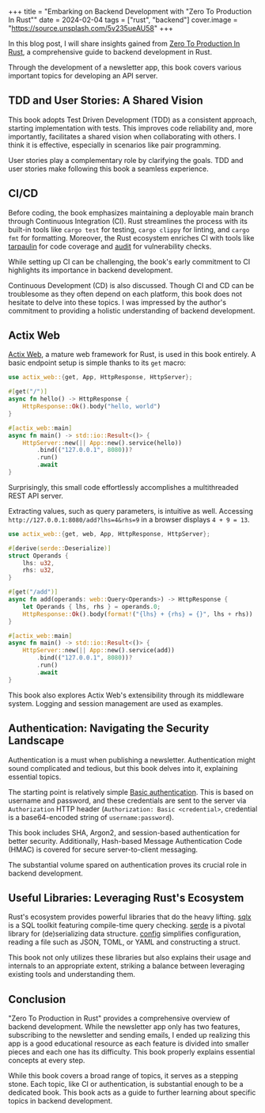 +++
title = "Embarking on Backend Development with \"Zero To Production In Rust\""
date = 2024-02-04
tags = ["rust", "backend"]
cover.image = "https://source.unsplash.com/5v235ueAU58"
+++


In this blog post, I will share insights gained from [Zero To Production In Rust](https://www.zero2prod.com/index.html), a comprehensive guide to backend development in Rust.

Through the development of a newsletter app, this book covers various important topics for developing an API server.

## TDD and User Stories: A Shared Vision

This book adopts Test Driven Development (TDD) as a consistent approach, starting implementation with tests. This improves code reliability and, more importantly, facilitates a shared vision when collaborating with others. I think it is effective, especially in scenarios like pair programming. 

User stories play a complementary role by clarifying the goals. TDD and user stories make following this book a seamless experience.

## CI/CD

Before coding, the book emphasizes maintaining a deployable main branch through Continuous Integration (CI). Rust streamlines the process with its built-in tools like `cargo test` for testing, `cargo clippy` for linting, and `cargo fmt` for formatting. Moreover, the Rust ecosystem enriches CI with tools like [tarpaulin](https://github.com/xd009642/tarpaulin) for code coverage and [audit](https://crates.io/crates/cargo-audit) for vulnerability checks.

While setting up CI can be challenging, the book's early commitment to CI highlights its importance in backend development.

Continuous Development (CD) is also discussed. Though CI and CD can be troublesome as they often depend on each platform, this book does not hesitate to delve into these topics. I was impressed by the author's commitment to providing a holistic understanding of backend development.

## Actix Web

[Actix Web](https://actix.rs/), a mature web framework for Rust, is used in this book entirely. A basic endpoint setup is simple thanks to its `get` macro:

```rs
use actix_web::{get, App, HttpResponse, HttpServer};

#[get("/")]
async fn hello() -> HttpResponse {
    HttpResponse::Ok().body("hello, world")
}

#[actix_web::main]
async fn main() -> std::io::Result<()> {
    HttpServer::new(|| App::new().service(hello))
        .bind(("127.0.0.1", 8080))?
        .run()
        .await
}
```

Surprisingly, this small code effortlessly accomplishes a multithreaded REST API server.

Extracting values, such as query parameters, is intuitive as well. Accessing `http://127.0.0.1:8080/add?lhs=4&rhs=9` in a browser displays `4 + 9 = 13`.

```rs
use actix_web::{get, web, App, HttpResponse, HttpServer};

#[derive(serde::Deserialize)]
struct Operands {
    lhs: u32,
    rhs: u32,
}

#[get("/add")]
async fn add(operands: web::Query<Operands>) -> HttpResponse {
    let Operands { lhs, rhs } = operands.0;
    HttpResponse::Ok().body(format!("{lhs} + {rhs} = {}", lhs + rhs))
}

#[actix_web::main]
async fn main() -> std::io::Result<()> {
    HttpServer::new(|| App::new().service(add))
        .bind(("127.0.0.1", 8080))?
        .run()
        .await
}
```

This book also explores Actix Web's extensibility through its middleware system. Logging and session management are used as examples.

## Authentication: Navigating the Security Landscape

Authentication is a must when publishing a newsletter. Authentication might sound complicated and tedious, but this book delves into it, explaining essential topics.

The starting point is relatively simple [Basic authentication](https://developer.mozilla.org/en-US/docs/Web/HTTP/Headers/WWW-Authenticate#basic_authentication). This is based on username and password, and these credentials are sent to the server via `Authorization` HTTP header (`Authorization: Basic <credential>`, credential is a base64-encoded string of `username:password`).

This book includes SHA, Argon2, and session-based authentication for better security. Additionally, Hash-based Message Authentication Code (HMAC) is covered for secure server-to-client messaging.

The substantial volume spared on authentication proves its crucial role in backend development.

## Useful Libraries: Leveraging Rust's Ecosystem

Rust's ecosystem provides powerful libraries that do the heavy lifting. [sqlx](https://github.com/launchbadge/sqlx) is a SQL toolkit featuring compile-time query checking. [serde](https://github.com/serde-rs/serde) is a pivotal library for (de)serializing data structure. [config](https://github.com/mehcode/config-rs) simplifies configuration, reading a file such as JSON, TOML, or YAML and constructing a struct.

This book not only utilizes these libraries but also explains their usage and internals to an appropriate extent, striking a balance between leveraging existing tools and understanding them.

## Conclusion

"Zero To Production in Rust" provides a comprehensive overview of backend development. While the newsletter app only has two features, subscribing to the newsletter and sending emails, I ended up realizing this app is a good educational resource as each feature is divided into smaller pieces and each one has its difficulty. This book properly explains essential concepts at every step.

While this book covers a broad range of topics, it serves as a stepping stone. Each topic, like CI or authentication, is substantial enough to be a dedicated book. This book acts as a guide to further learning about specific topics in backend development.
